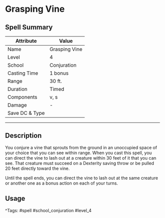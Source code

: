 # Grasping Vine

## Spell Summary

| Attribute        | Value                  |
|------------------|------------------------|
| Name             | Grasping Vine                 |
| Level            | 4                |
| School           | Conjuration          |
| Casting Time     | 1 bonus              |
| Range            | 30 ft.            |
| Duration         | Timed             |
| Components       | v, s             |
| Damage           | -               |
| Save DC & Type   |              |

---

## Description

You conjure a vine that sprouts from the ground in an unoccupied space of your choice that you can see within range. When you cast this spell, you can direct the vine to lash out at a creature within 30 feet of it that you can see. That creature must succeed on a Dexterity saving throw or be pulled 20 feet directly toward the vine.

Until the spell ends, you can direct the vine to lash out at the same creature or another one as a bonus action on each of your turns.

## Usage


^Tags: #spell #school_conjuration #level_4